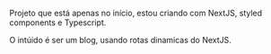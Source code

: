 Projeto que está apenas no início, estou criando com NextJS, styled components e Typescript.

O intúido é ser um blog, usando rotas dinamicas do NextJS.

